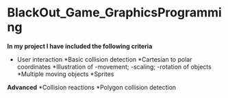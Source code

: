 # BlackOut_Game_GraphicsProgramming

**In my project I have included the following criteria**

* User interaction 
*Basic collision detection 
*Cartesian to polar coordinates 
*Illustration of 
  -movement;
  -scaling; 
  -rotation of objects 
*Multiple moving objects 
*Sprites 
 
**Advanced**
  *Collision reactions 
  *Polygon collision detection 
  
 
